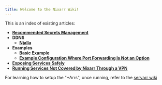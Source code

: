 ```yaml
---
title: Welcome to the Nixarr Wiki!
---
```


This is an index of existing articles:

- **[Recommended Secrets Management](/wiki/secrets)**
- **DDNS**
  - **[Njalla](/wiki/ddns/njalla)**
- **Examples**
  - **[Basic Example](/wiki/examples/example-1)**
  - **[Example Configuration Where Port Forwarding Is Not an Option](/wiki/examples/example-2)**
- **[Exposing Services Safely](/wiki/expose)**
- **[Running Services Not Covered by Nixarr Through a VPN](/wiki/vpn)**

For learning how to setup the "*Arrs", once running, refer to the [servarr
wiki](https://wiki.servarr.com/)
